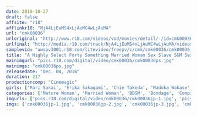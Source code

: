 ```yaml
---
date: 2018-10-27
draft: false
affsite: "r18"
afflinkr18: "NjA4LjEuMS4xLjAuMC4wLjAuMA"
url: "cmk00036"
urloriginal: "http://www.r18.com/videos/vod/movies/detail/-/id=cmk00036"
urlfinal: "http://media.r18.com/track/NjA4LjEuMS4xLjAuMC4wLjAuMA/videos/vod/movies/detail/-/id=cmk00036"
samplevid: "awspv3001.r18.com/litevideo/freepv/c/cmk/cmk00036/cmk00036_dmb_w.mp4"
title: "A Highly Select Forty Something Married Woman Sex Slave S&M Sex Selection"
mainimgurl: "pics.r18.com/digital/video/cmk00036/cmk00036ps.jpg"
mainimgs: "cmk00036ps.jpg"
releasedate: "Dec. 04, 2016"
duration: 217
productioncomp: "Cinemagic"
girls: ['Mari Sakai', 'Erika Sakagami', 'Chie Takeda', 'Madoka Wakase', 'Mika Maeno', 'Akina Yoshino', 'Tomomi Uehara', 'Azusa Kitazono', 'Maya Hara', 'Ayana Yuki']
categories: ['Mature Woman', 'Married Woman', 'BDSM', 'Bondage', 'Compilation']
imgurls: ['pics.r18.com/digital/video/cmk00036/cmk00036jp-1.jpg', 'pics.r18.com/digital/video/cmk00036/cmk00036jp-2.jpg', 'pics.r18.com/digital/video/cmk00036/cmk00036jp-3.jpg', 'pics.r18.com/digital/video/cmk00036/cmk00036jp-4.jpg', 'pics.r18.com/digital/video/cmk00036/cmk00036jp-5.jpg', 'pics.r18.com/digital/video/cmk00036/cmk00036jp-6.jpg', 'pics.r18.com/digital/video/cmk00036/cmk00036jp-7.jpg', 'pics.r18.com/digital/video/cmk00036/cmk00036jp-8.jpg', 'pics.r18.com/digital/video/cmk00036/cmk00036jp-9.jpg', 'pics.r18.com/digital/video/cmk00036/cmk00036jp-10.jpg', 'pics.r18.com/digital/video/cmk00036/cmk00036jp-11.jpg', 'pics.r18.com/digital/video/cmk00036/cmk00036jp-12.jpg', 'pics.r18.com/digital/video/cmk00036/cmk00036jp-13.jpg', 'pics.r18.com/digital/video/cmk00036/cmk00036jp-14.jpg', 'pics.r18.com/digital/video/cmk00036/cmk00036jp-15.jpg', 'pics.r18.com/digital/video/cmk00036/cmk00036jp-16.jpg', 'pics.r18.com/digital/video/cmk00036/cmk00036jp-17.jpg', 'pics.r18.com/digital/video/cmk00036/cmk00036jp-18.jpg', 'pics.r18.com/digital/video/cmk00036/cmk00036jp-19.jpg', 'pics.r18.com/digital/video/cmk00036/cmk00036jp-20.jpg']
imgs: ['cmk00036jp-1.jpg', 'cmk00036jp-2.jpg', 'cmk00036jp-3.jpg', 'cmk00036jp-4.jpg', 'cmk00036jp-5.jpg', 'cmk00036jp-6.jpg', 'cmk00036jp-7.jpg', 'cmk00036jp-8.jpg', 'cmk00036jp-9.jpg', 'cmk00036jp-10.jpg', 'cmk00036jp-11.jpg', 'cmk00036jp-12.jpg', 'cmk00036jp-13.jpg', 'cmk00036jp-14.jpg', 'cmk00036jp-15.jpg', 'cmk00036jp-16.jpg', 'cmk00036jp-17.jpg', 'cmk00036jp-18.jpg', 'cmk00036jp-19.jpg', 'cmk00036jp-20.jpg']
---
```

